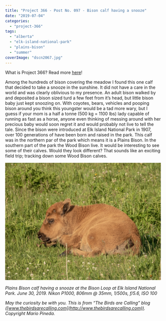 ```yaml
---
title: "Project 366 - Post No. 097 - Bison calf having a snooze"
date: "2019-07-04"
categories: 
  - "project-366"
tags: 
  - "alberta"
  - "elk-island-national-park"
  - "plains-bison"
  - "summer"
coverImage: "dscn2067.jpg"
---
```


What is Project 366? Read more [here](https://thebirdsarecalling.com/2019/03/29/project-366/)!

Among the hundreds of bison covering the meadow I found this one calf that decided to take a snooze in the sunshine. It did not have a care in the world and was clearly oblivious to my presence. An adult bison walked by and deposited a bison sized turd a few feet from it’s head, but little bison baby just kept snoozing on. With coyotes, bears, vehicles and pooping bison around you think this youngster would be a tad more wary, but I guess if your mom is a half a tonne (500 kg = 1100 lbs) lady capable of running as fast as a horse, anyone even thinking of messing around with her precious baby would soon regret it and would probably not live to tell the tale. Since the bison were introduced at Elk Island National Park in 1907, over 100 generations of have been born and raised in the park. This calf was in the northern par of the park which means it is a Plains Bison. In the southern part of the park the Wood Bison live. It would be interesting to see some of their calves. Would they look different? That sounds like an exciting field trip; tracking down some Wood Bison calves.

![](images/dscn2067.jpg)

_Plains Bison calf having a snooze at the Bison Loop at Elk Island National Park. June 30, 2019. Nikon P1000, 806mm @ 35mm, 1/500s, f/5.6, ISO 100_

_May the curiosity be with you. This is from “The Birds are Calling” blog ([www.thebirdsarecalling.com](http://www.thebirdsarecalling.com)). Copyright Mario Pineda._
